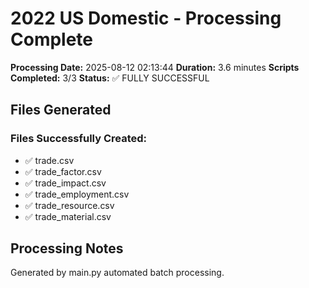 # 2022 US Domestic - Processing Complete

**Processing Date:** 2025-08-12 02:13:44
**Duration:** 3.6 minutes
**Scripts Completed:** 3/3
**Status:** ✅ FULLY SUCCESSFUL

## Files Generated

### Files Successfully Created:
- ✅ trade.csv
- ✅ trade_factor.csv
- ✅ trade_impact.csv
- ✅ trade_employment.csv
- ✅ trade_resource.csv
- ✅ trade_material.csv

## Processing Notes
Generated by main.py automated batch processing.
